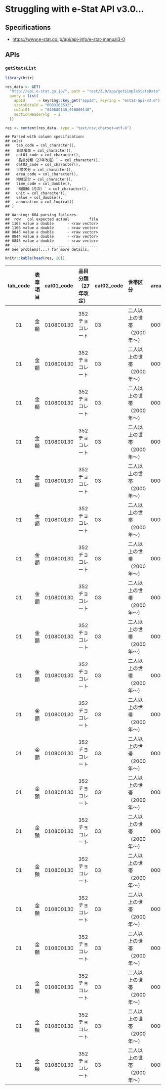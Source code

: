 Struggling with e-Stat API v3.0…
================

## Specifications

  - <https://www.e-stat.go.jp/api/api-info/e-stat-manual3-0>

## APIs

### `getStatsList`

``` r
library(httr)

res_data <- GET(
  "http://api.e-stat.go.jp/", path = "rest/3.0/app/getSimpleStatsData",
  query = list(
    appId      = keyring::key_get("appId", keyring = "estat-api-v3.0"),
    statsDataId = "0003103532",
    cdCat01     = "010800130,010800140",
    sectionHeaderFlg  = 2
  ))

res <- content(res_data, type = "text/csv;charset=utf-8")
```

    ## Parsed with column specification:
    ## cols(
    ##   tab_code = col_character(),
    ##   表章項目 = col_character(),
    ##   cat01_code = col_character(),
    ##   `品目分類（27年改定）` = col_character(),
    ##   cat02_code = col_character(),
    ##   世帯区分 = col_character(),
    ##   area_code = col_character(),
    ##   地域区分 = col_character(),
    ##   time_code = col_double(),
    ##   `時間軸（月次）` = col_character(),
    ##   unit = col_character(),
    ##   value = col_double(),
    ##   annotation = col_logical()
    ## )

    ## Warning: 604 parsing failures.
    ##  row   col expected actual         file
    ## 1165 value a double      - <raw vector>
    ## 1166 value a double      - <raw vector>
    ## 8843 value a double      - <raw vector>
    ## 8844 value a double      - <raw vector>
    ## 8845 value a double      - <raw vector>
    ## .... ..... ........ ...... ............
    ## See problems(...) for more details.

``` r
knitr::kable(head(res, 20))
```

| tab\_code | 表章項目 | cat01\_code | 品目分類（27年改定） | cat02\_code | 世帯区分            | area\_code | 地域区分 | time\_code | 時間軸（月次）  | unit | value | annotation |
| :-------: | :--- | :---------- | :---------- | :---------- | :-------------- | :--------- | :--- | ---------: | :------- | :--- | ----: | :--------- |
|    01     | 金額   | 010800130   | 352 チョコレート  | 03          | 二人以上の世帯（2000年～） | 00000      | 全国   | 2000000101 | 2000年1月  | 円    |   323 | NA         |
|    01     | 金額   | 010800130   | 352 チョコレート  | 03          | 二人以上の世帯（2000年～） | 00000      | 全国   | 2000000202 | 2000年2月  | 円    |   888 | NA         |
|    01     | 金額   | 010800130   | 352 チョコレート  | 03          | 二人以上の世帯（2000年～） | 00000      | 全国   | 2000000303 | 2000年3月  | 円    |   321 | NA         |
|    01     | 金額   | 010800130   | 352 チョコレート  | 03          | 二人以上の世帯（2000年～） | 00000      | 全国   | 2000000404 | 2000年4月  | 円    |   271 | NA         |
|    01     | 金額   | 010800130   | 352 チョコレート  | 03          | 二人以上の世帯（2000年～） | 00000      | 全国   | 2000000505 | 2000年5月  | 円    |   217 | NA         |
|    01     | 金額   | 010800130   | 352 チョコレート  | 03          | 二人以上の世帯（2000年～） | 00000      | 全国   | 2000000606 | 2000年6月  | 円    |   182 | NA         |
|    01     | 金額   | 010800130   | 352 チョコレート  | 03          | 二人以上の世帯（2000年～） | 00000      | 全国   | 2000000707 | 2000年7月  | 円    |   156 | NA         |
|    01     | 金額   | 010800130   | 352 チョコレート  | 03          | 二人以上の世帯（2000年～） | 00000      | 全国   | 2000000808 | 2000年8月  | 円    |   164 | NA         |
|    01     | 金額   | 010800130   | 352 チョコレート  | 03          | 二人以上の世帯（2000年～） | 00000      | 全国   | 2000000909 | 2000年9月  | 円    |   227 | NA         |
|    01     | 金額   | 010800130   | 352 チョコレート  | 03          | 二人以上の世帯（2000年～） | 00000      | 全国   | 2000001010 | 2000年10月 | 円    |   322 | NA         |
|    01     | 金額   | 010800130   | 352 チョコレート  | 03          | 二人以上の世帯（2000年～） | 00000      | 全国   | 2000001111 | 2000年11月 | 円    |   332 | NA         |
|    01     | 金額   | 010800130   | 352 チョコレート  | 03          | 二人以上の世帯（2000年～） | 00000      | 全国   | 2000001212 | 2000年12月 | 円    |   406 | NA         |
|    01     | 金額   | 010800130   | 352 チョコレート  | 03          | 二人以上の世帯（2000年～） | 00000      | 全国   | 2001000101 | 2001年1月  | 円    |   344 | NA         |
|    01     | 金額   | 010800130   | 352 チョコレート  | 03          | 二人以上の世帯（2000年～） | 00000      | 全国   | 2001000202 | 2001年2月  | 円    |   921 | NA         |
|    01     | 金額   | 010800130   | 352 チョコレート  | 03          | 二人以上の世帯（2000年～） | 00000      | 全国   | 2001000303 | 2001年3月  | 円    |   337 | NA         |
|    01     | 金額   | 010800130   | 352 チョコレート  | 03          | 二人以上の世帯（2000年～） | 00000      | 全国   | 2001000404 | 2001年4月  | 円    |   260 | NA         |
|    01     | 金額   | 010800130   | 352 チョコレート  | 03          | 二人以上の世帯（2000年～） | 00000      | 全国   | 2001000505 | 2001年5月  | 円    |   215 | NA         |
|    01     | 金額   | 010800130   | 352 チョコレート  | 03          | 二人以上の世帯（2000年～） | 00000      | 全国   | 2001000606 | 2001年6月  | 円    |   190 | NA         |
|    01     | 金額   | 010800130   | 352 チョコレート  | 03          | 二人以上の世帯（2000年～） | 00000      | 全国   | 2001000707 | 2001年7月  | 円    |   171 | NA         |
|    01     | 金額   | 010800130   | 352 チョコレート  | 03          | 二人以上の世帯（2000年～） | 00000      | 全国   | 2001000808 | 2001年8月  | 円    |   160 | NA         |
